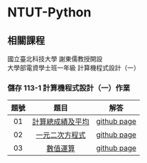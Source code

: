 # NTUT-Python

## 相關課程
國立臺北科技大學 謝東儒教授開設  
大學部電資學士班一年級 計算機程式設計（一）

### 儲存 113-1 計算機程式設計（一）作業

題號 | 題目 | 解答 |
|:--------:|:-------:|:--------:|
| 01 | [計算總成績及平均](/01/README.md) | [github page](/01) |
| 02 | [一元二次方程式](/02/README.md) | [github page](/02) |
| 03 | [數值運算](/03/README.md) | [github page](/03) |
